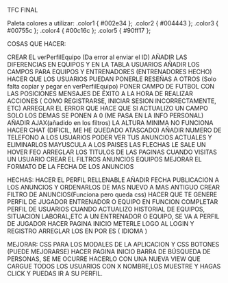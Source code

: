 TFC FINAL

Paleta colores a utilizar:
.color1 { #002e34 };
.color2 { #004443 };
.color3 { #00755c };
.color4 { #00c16c };
.color5 { #90ff17 };


COSAS QUE HACER:

CREAR EL verPerfilEquipo (Da error al enviar el ID)
AÑADIR LAS DIFERENCIAS EN EQUIPOS Y EN LA TABLA USUARIOS AÑADIR LOS CAMPOS PARA EQUIPOS Y ENTRENADORES (ENTRENADORES HECHO)
HACER QUE LOS USUARIOS PUEDAN PONERLE RESEÑAS A OTROS (Solo falta copiar y pegar en  verPerfilEquipo)
PONER CAMPO DE FUTBOL CON LAS POSICIONES
MENSAJES DE ÉXITO A LA HORA DE REALIZAR ACCIONES ( COMO REGISTRARSE, INICIAR SESION INCORRECTAMENTE, ETC)
ARREGLAR EL ERROR QUE HACE QUE SI ACTUALIZO UN CAMPO SOLO LOS DEMAS SE PONEN A 0 (ME PASA EN LA INFO PERSONAL)
AÑADIR AJAX(añadido en los filtros)
LA ALTURA MINIMA NO FUNCIONA
HACER CHAT (DIFICIL, ME HE QUEDADO ATASCADO)
AÑADIR NUMERO DE TELEFONO A LOS USUARIOS
PODER VER TUS ANUNCIOS ACTUALES Y ELIMINARLOS
MAYUSCULA A LOS PAISES
LAS FLECHAS LE SALE UN HOVER FEO
ARREGLAR LOS TITULOS DE LAS PAGINAS CUANDO VISITAS UN USUARIO
CREAR EL FILTROS ANUNCIOS EQUIPOS
MEJORAR EL FORMATO DE LA FECHA DE LOS ANUNCIOS 




HECHAS:
HACER EL PERFIL RELLENABLE 
AÑADIR FECHA PUBLICACION A LOS ANUNCIOS Y ORDENARLOS DE MAS NUEVO A MAS ANTIGUO
CREAR FILTRO DE ANUNCIOS(Funciona pero queda css)
HACER QUE TE GENERE PERFIL DE JUGADOR ENTRENADOR O EQUIPO EN FUNCION
COMPLETAR PERFIL DE USUARIOS
CUANDO ACTUALIZO HISTORIAL DE EQUIPOS, SITUACION LABORAL,ETC A UN ENTRENADOR O EQUIPO, SE VA A PERFIL DE JUGADOR
HACER PAGINA INICIO
METERLE LOGO AL LOGIN Y REGISTRO
ARREGLAR LOS EN POR ES ( IDIOMA )





MEJORAR:
CSS PARA LOS MODALES DE LA APLICACION Y CSS BOTONES (PUEDE MEJORARSE)
HACER PAGINA INICIO
BARRA DE BÚSQUEDA DE PERSONAS, SE ME OCURRE HACERLO CON UNA NUEVA VIEW QUE CARGUE TODOS LOS USUARIOS CON X NOMBRE,LOS MUESTRE Y HAGAS CLICK Y PUEDAS IR A SU PERFIL.
